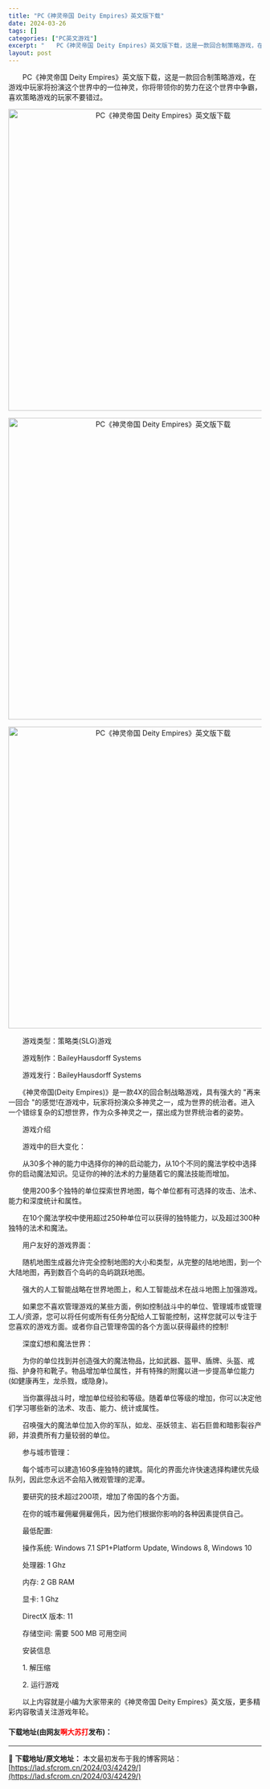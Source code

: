 ```yaml
---
title: "PC《神灵帝国 Deity Empires》英文版下载"
date: 2024-03-26
tags: []
categories: ["PC英文游戏"]
excerpt: "　　PC《神灵帝国 Deity Empires》英文版下载，这是一款回合制策略游戏，在游戏中玩家将扮演这个世界中的一位神灵，你将带领你的势力在这个世界中争霸，喜欢策略游戏的玩家不要错过。 　　游戏类型：策略类(SLG)游戏 　　游戏制作：BaileyHausdorff Systems 　　游戏发行：&hellip;"
layout: post
---
```


 <p>　　PC《神灵帝国 Deity Empires》英文版下载，这是一款回合制策略游戏，在游戏中玩家将扮演这个世界中的一位神灵，你将带领你的势力在这个世界中争霸，喜欢策略游戏的玩家不要错过。</p> <p align="center"><img align="" border="0" src="https://lad.sfcrom.cn/wp-content/uploads/2024/03/20240326_6603261d04bf7.webp" width="600" alt="PC《神灵帝国 Deity Empires》英文版下载" /></p> <p align="center"><img align="" border="0" src="https://lad.sfcrom.cn/wp-content/uploads/2024/03/20240326_6603261d60ab2.webp" width="600" alt="PC《神灵帝国 Deity Empires》英文版下载" /></p> <p align="center"><img align="" border="0" src="https://lad.sfcrom.cn/wp-content/uploads/2024/03/20240326_6603261db90ab.webp" width="600" alt="PC《神灵帝国 Deity Empires》英文版下载" /></p> <p>　　游戏类型：策略类(SLG)游戏</p> <p>　　游戏制作：BaileyHausdorff Systems</p> <p>　　游戏发行：BaileyHausdorff Systems</p> <p>　　《神灵帝国(Deity Empires)》是一款4X的回合制战略游戏，具有强大的 &quot;再来一回合 &quot;的感觉!在游戏中，玩家将扮演众多神灵之一，成为世界的统治者。进入一个错综复杂的幻想世界，作为众多神灵之一，摆出成为世界统治者的姿势。</p> <p>　　游戏介绍</p> <p>　　游戏中的巨大变化：</p> <p>　　从30多个神的能力中选择你的神的启动能力，从10个不同的魔法学校中选择你的启动魔法知识。见证你的神的法术的力量随着它的魔法技能而增加。</p> <p>　　使用200多个独特的单位探索世界地图，每个单位都有可选择的攻击、法术、能力和深度统计和属性。</p> <p>　　在10个魔法学校中使用超过250种单位可以获得的独特能力，以及超过300种独特的法术和魔法。</p> <p>　　用户友好的游戏界面：</p> <p>　　随机地图生成器允许完全控制地图的大小和类型，从完整的陆地地图，到一个大陆地图，再到数百个岛屿的岛屿跳跃地图。</p> <p>　　强大的人工智能战略在世界地图上，和人工智能战术在战斗地图上加强游戏。</p> <p>　　如果您不喜欢管理游戏的某些方面，例如控制战斗中的单位、管理城市或管理工人/资源，您可以将任何或所有任务分配给人工智能控制，这样您就可以专注于您喜欢的游戏方面。或者你自己管理帝国的各个方面以获得最终的控制!</p> <p>　　深度幻想和魔法世界：</p> <p>　　为你的单位找到并创造强大的魔法物品，比如武器、盔甲、盾牌、头盔、戒指、护身符和靴子。物品增加单位属性，并有特殊的附魔以进一步提高单位能力(如健康再生，龙杀戮，或隐身)。</p> <p>　　当你赢得战斗时，增加单位经验和等级。随着单位等级的增加，你可以决定他们学习哪些新的法术、攻击、能力、统计或属性。</p> <p>　　召唤强大的魔法单位加入你的军队，如龙、巫妖领主、岩石巨兽和暗影裂谷产卵，并浪费所有力量较弱的单位。</p> <p>　　参与城市管理：</p> <p>　　每个城市可以建造160多座独特的建筑。简化的界面允许快速选择构建优先级队列，因此您永远不会陷入微观管理的泥潭。</p> <p>　　要研究的技术超过200项，增加了帝国的各个方面。</p> <p>　　在你的城市雇佣雇佣雇佣兵，因为他们根据你影响的各种因素提供自己。</p> <p>　　最低配置:</p> <p>　　操作系统: Windows 7.1 SP1+Platform Update, Windows 8, Windows 10</p> <p>　　处理器: 1 Ghz</p> <p>　　内存: 2 GB RAM</p> <p>　　显卡: 1 Ghz</p> <p>　　DirectX 版本: 11</p> <p>　　存储空间: 需要 500 MB 可用空间</p> <p>　　安装信息</p> <p>　　1. 解压缩</p> <p>　　2. 运行游戏</p> <p>　　以上内容就是小编为大家带来的《神灵帝国 Deity Empires》英文版，更多精彩内容敬请关注游戏年轮。</p> <p><h4>下载地址(由网友<font color="red">啊大苏打</font>发布)：</h4></p> 

---
📖 **下载地址/原文地址：** 本文最初发布于我的博客网站：[https://lad.sfcrom.cn/2024/03/42429/](https://lad.sfcrom.cn/2024/03/42429/)
